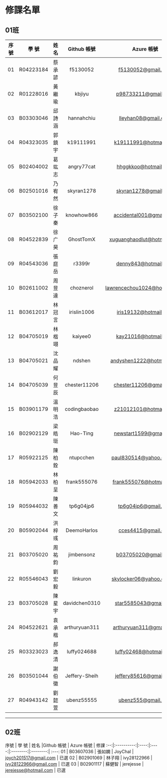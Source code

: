 # 修課名單

## 01班

序號 | 學      號 | 姓名 | Github 帳號 | Azure 帳號 | 修課
:--:|:----------:|:----:|:--------:|:--------:| :---:
01 | R04223184 | 蔡承諺 | f5130052      | f5130052@gmail.com           | 已選
02 | R01228016 | 黃繼瑜 | kbjiyu        | p98733211@gmail.com          | 已選
03 | B03303046 | 邱詩涵 | hannahchiu	| lleyhan08@gmail.com          | 已選
04 | R04323035 | 郭鎮宇 | k19111991     | k19111991@hotmail.com        | 已選
05 | B02404002 | 葛竑志 | angry77cat    | hhggkkoo@hotmail.com         | 已選
06 | B02501016 | 乃宥然 | skyran1278	| skyran1278@gmail.com         | 已選
07 | B03502100 | 徐子秦 | knowhow866    | accidental001@gmail.com      | 已選
08 | R04522839 | 徐广昊 | GhostTomX     | xuguanghaodlut@hotmail.com   | 已選
09 | R04543036 | 張庭岳 | r3399r        | denny843@hotmail.com         | 已選
10 | B02611002 | 周昱達 | choznerol     | lawrencechou1024@hotmail.com | 已選
11 | B03612017 | 林冠言 | irislin1006   | iris19132@hotmail.com        | 已選
12 | B04705019 | 林楷翊 | kaiyee0       | kay21016@hotmail.com         | 已選
13 | B04705021 | 沈品耀 | ndshen        | andyshen1222@hotmail.com     | 已選
14 | B04705039 | 何昱辰 | chester11206  | chester11206@gmail.com       | 已選
15 | B03901179 | 溫明浩 | codingbaobao  | z21012101@hotmail.com        | 已選
16 | B02902129 | 梁皓珽 | Hao-Ting      | newstart1599@gmail.com       | 已選
17 | R05922125 | 陳柏銓 | ntupcchen     | paul830514@yahoo.com.tw      | 已選
18 | R05942033 | 林柏呈 | frank555076   | frank555076@hotmail.com      | 已選
19 | R05944032 | 陳善文 | tp6g04jp6     | tp6g04jp6@gmail.com          | 已選
20 | B05902044 | 洪梓彧 | DeemoHarlos   | cces4415@gmail.com           | |
21 | B03705020 | 周祐鈞 | jimbensonz    | b03705020@gmail.com          |  |
22 | R05546043 | 劉宏毅 | linkuron      | skylocker06@yahoo.com.tw     |  | 
23 | B03705028 | 陳星宇 | davidchen0310 | star5585043@gmail.com        |  |
24 | R04522621 | 袁承楷 | arthuryuan311 | arthuryuan311@gmail.com      |  |
25 | R03323023 | 郝逸清 | luffy024688	| luffy02468@hotmail.com       |  |
26 | B03501044 | 謝伯徽 | Jeffery-Sheih	| jeffery85616@gmail.com       |  |
27 | R04943142 | 劉懿萱 | ubenz55555    | ubenz555@gmail.com           |  |

---

## 02班
序號 | 學 號 | 姓名 |Github 帳號 | Azure 帳號 | 修課
:--:|:----------:|:----:|:----:|:--------:|:--------:| :---:
01 | B03607036 | 張如嫻 | JoyChal     | joych201517@gmail.com | 已選
02 | B02901069 | 林子翔 | ivy28122966 | ivy28122966@gmail.com | 已選
03 | B02901117 | 蘇健智 | jerejesse   | jerejesse@hotmail.com | 已選

